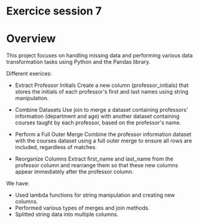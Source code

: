 # Exercice session 7

# Overview

This project focuses on handling missing data and performing various data transformation tasks using Python and the Pandas library.

Different exerices: 

- Extract Professor Initials
Create a new column (professor_initials) that stores the initials of each professor's first and last names using string manipulation.

- Combine Datasets
Use join to merge a dataset containing professors' information (department and age) with another dataset containing courses taught by each professor, based on the professor's name.

- Perform a Full Outer Merge
Combine the professor information dataset with the courses dataset using a full outer merge to ensure all rows are included, regardless of matches.

- Reorganize Columns
Extract first_name and last_name from the professor column and rearrange them so that these new columns appear immediately after the professor column.

We have:
- Used lambda functions for string manipulation and creating new columns.
- Performed various types of merges and join methods.
- Splitted string data into multiple columns.
